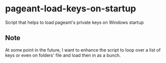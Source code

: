 # pageant-load-keys-on-startup

Script that helps to load pageant's private keys on Windows startup

## Note
At some point in the future, I want to enhance the script to loop over a list of keys or even on 
folders' file and load then in as a bunch.  
